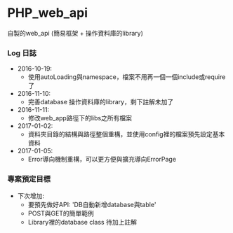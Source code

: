 # PHP_web_api
自製的web_api (簡易框架 + 操作資料庫的library)

### Log 日誌
* 2016-10-19: 
    - 使用autoLoading與namespace，檔案不用再一個一個include或require了
* 2016-11-10: 
    - 完善database 操作資料庫的library，剩下註解未加了
* 2016-11-11: 
    - 修改web_app路徑下的libs之所有檔案
* 2017-01-02: 
    - 資料夾目錄的結構與路徑整個重構，並使用config裡的檔案預先設定基本資料
* 2017-01-05: 
    - Error導向機制重構，可以更方便與擴充導向ErrorPage

### 專案預定目標
* 下次增加:
    - 要預先做好API: 'DB自動新增database與table'
    - POST與GET的簡單範例
    - Library裡的database class 待加上註解

